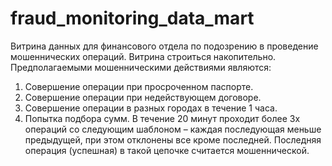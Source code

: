 # fraud_monitoring_data_mart
 Витрина данных для финансового отдела по подозрению в проведение мошеннических операций. Витрина строиться накопительно.
 Предполагаемыми мошенническими действиями являются: 
1) Совершение операции при просроченном паспорте.
2) Совершение операции при недействующем договоре.
3) Совершение операции в разных городах в течение 1 часа.
4) Попытка подбора сумм. В течение 20 минут проходит более 3х операций со следующим 
шаблоном – каждая последующая меньше предыдущей, при этом отклонены все кроме 
последней. Последняя операция (успешная) в такой цепочке считается мошеннической.
